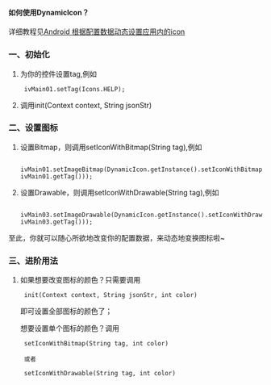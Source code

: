 #### 如何使用DynamicIcon？
详细教程见[Android 根据配置数据动态设置应用内的icon](https://www.jianshu.com/p/e644bf32def6)

### 一、初始化
1. 为你的控件设置tag,例如

        ivMain01.setTag(Icons.HELP);
2. 调用init(Context context, String jsonStr)

### 二、设置图标
1. 设置Bitmap，则调用setIconWithBitmap(String tag),例如

        ivMain01.setImageBitmap(DynamicIcon.getInstance().setIconWithBitmap((String) ivMain01.getTag()));

2. 设置Drawable，则调用setIconWithDrawable(String tag),例如

        ivMain03.setImageDrawable(DynamicIcon.getInstance().setIconWithDrawable((String) ivMain03.getTag()));

至此，你就可以随心所欲地改变你的配置数据，来动态地变换图标啦~

### 三、进阶用法
1. 如果想要改变图标的颜色？只需要调用

        init(Context context, String jsonStr, int color)
   即可设置全部图标的颜色了；

   想要设置单个图标的颜色？调用

        setIconWithBitmap(String tag, int color)

        或者

        setIconWithDrawable(String tag, int color)
